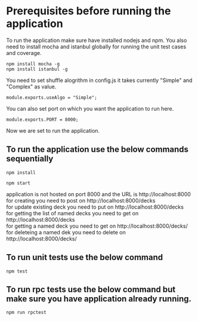 # Prerequisites before running the application

To run the application make sure have installed nodejs and npm.
You also need to install mocha and istanbul globally for running the unit test cases and coverage.
```
npm install mocha -g
npm install istanbul -g
```
You need to set shuffle alogrithm in config.js it takes currently "Simple" and "Complex" as value.
```
module.exports.useAlgo = "Simple"; 
```
You can also set port on which you want the application to run here.
```
module.exports.PORT = 8000; 
```
Now we are set to run the application.

## To run the application use the below commands sequentially
```
npm install

npm start
```
application is not hosted on port 8000 and the URL is http://localhost:8000 <br />
for creating you need to post on http://localhost:8000/decks <br />
for update existing deck you need to put on http://localhost:8000/decks <br />
for getting the list of named decks you need to get on  http://localhost:8000/decks <br />
for getting a named deck you need to get on  http://localhost:8000/decks/<name> <br />
for deleteing a named dek you need to delete on  http://localhost:8000/decks/<name> <br />
## To run unit tests use the below command
```
npm test
```
## To run rpc tests use the below command but make sure you have application already running.
```
npm run rpctest
```
